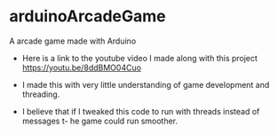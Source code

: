 # arduinoArcadeGame
A arcade game made with Arduino

- Here is a link to the youtube video I made along with this project
https://youtu.be/8ddBMO04Cuo

- I made this with very little understanding of game development and threading.

- I believe that if I tweaked this code to run with threads instead of messages t- he game could run smoother.
